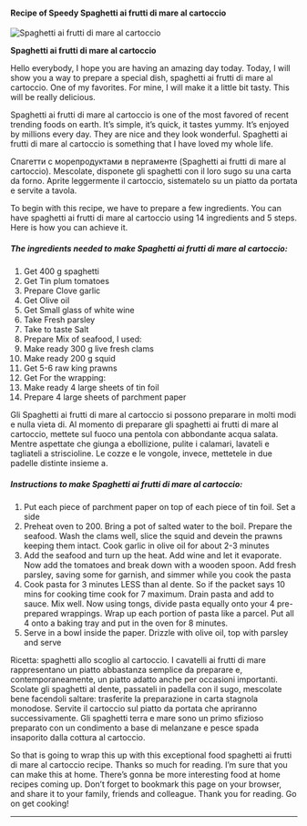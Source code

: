             

#### Recipe of Speedy Spaghetti ai frutti di mare al cartoccio

![Spaghetti ai frutti di mare al cartoccio](https://img-global.cpcdn.com/recipes/7879d0e9047366d3/751x532cq70/spaghetti-ai-frutti-di-mare-al-cartoccio-recipe-main-photo.jpg)

**Spaghetti ai frutti di mare al cartoccio**

Hello everybody, I hope you are having an amazing day today. Today, I will show you a way to prepare a special dish, spaghetti ai frutti di mare al cartoccio. One of my favorites. For mine, I will make it a little bit tasty. This will be really delicious.

Spaghetti ai frutti di mare al cartoccio is one of the most favored of recent trending foods on earth. It’s simple, it’s quick, it tastes yummy. It’s enjoyed by millions every day. They are nice and they look wonderful. Spaghetti ai frutti di mare al cartoccio is something that I have loved my whole life.

Спагетти с морепродуктами в пергаменте (Spaghetti ai frutti di mare al cartoccio). Mescolate, disponete gli spaghetti con il loro sugo su una carta da forno. Aprite leggermente il cartoccio, sistematelo su un piatto da portata e servite a tavola.

To begin with this recipe, we have to prepare a few ingredients. You can have spaghetti ai frutti di mare al cartoccio using 14 ingredients and 5 steps. Here is how you can achieve it.

##### The ingredients needed to make Spaghetti ai frutti di mare al cartoccio:

1.  Get 400 g spaghetti
2.  Get Tin plum tomatoes
3.  Prepare Clove garlic
4.  Get Olive oil
5.  Get Small glass of white wine
6.  Take Fresh parsley
7.  Take to taste Salt
8.  Prepare Mix of seafood, I used:
9.  Make ready 300 g live fresh clams
10.  Make ready 200 g squid
11.  Get 5-6 raw king prawns
12.  Get For the wrapping:
13.  Make ready 4 large sheets of tin foil
14.  Prepare 4 large sheets of parchment paper

Gli Spaghetti ai frutti di mare al cartoccio si possono preparare in molti modi e nulla vieta di. Al momento di preparare gli spaghetti ai frutti di mare al cartoccio, mettete sul fuoco una pentola con abbondante acqua salata. Mentre aspettate che giunga a ebollizione, pulite i calamari, lavateli e tagliateli a striscioline. Le cozze e le vongole, invece, mettetele in due padelle distinte insieme a.

##### Instructions to make Spaghetti ai frutti di mare al cartoccio:

1.  Put each piece of parchment paper on top of each piece of tin foil. Set a side
2.  Preheat oven to 200. Bring a pot of salted water to the boil. Prepare the seafood. Wash the clams well, slice the squid and devein the prawns keeping them intact. Cook garlic in olive oil for about 2-3 minutes
3.  Add the seafood and turn up the heat. Add wine and let it evaporate. Now add the tomatoes and break down with a wooden spoon. Add fresh parsley, saving some for garnish, and simmer while you cook the pasta
4.  Cook pasta for 3 minutes LESS than al dente. So if the packet says 10 mins for cooking time cook for 7 maximum. Drain pasta and add to sauce. Mix well. Now using tongs, divide pasta equally onto your 4 pre-prepared wrappings. Wrap up each portion of pasta like a parcel. Put all 4 onto a baking tray and put in the oven for 8 minutes.
5.  Serve in a bowl inside the paper. Drizzle with olive oil, top with parsley and serve

Ricetta: spaghetti allo scoglio al cartoccio. I cavatelli ai frutti di mare rappresentano un piatto abbastanza semplice da preparare e, contemporaneamente, un piatto adatto anche per occasioni importanti. Scolate gli spaghetti al dente, passateli in padella con il sugo, mescolate bene facendoli saltare: trasferite la preparazione in carta stagnola monodose. Servite il cartoccio sul piatto da portata che apriranno successivamente. Gli spaghetti terra e mare sono un primo sfizioso preparato con un condimento a base di melanzane e pesce spada insaporito dalla cottura al cartoccio.

So that is going to wrap this up with this exceptional food spaghetti ai frutti di mare al cartoccio recipe. Thanks so much for reading. I’m sure that you can make this at home. There’s gonna be more interesting food at home recipes coming up. Don’t forget to bookmark this page on your browser, and share it to your family, friends and colleague. Thank you for reading. Go on get cooking!

* * *